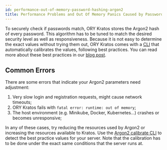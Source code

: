 ```yaml
---
id: performance-out-of-memory-password-hashing-argon2
title: Performance Problems and Out Of Memory Panics Caused by Password Hashing
---
```


To securely check if passwords match, ORY Kratos stores the Argon2 hash of every
password. This algorithm has to be tuned to match the desired security level as
well as responsiveness. Because it is not easy to determine the exact values
without trying them out, ORY Kratos comes with a
[CLI](../cli/kratos-hashers-argon2-calibrate.md) that automatically calibrates
the values, following best practices. You can read more about these best
practices in our
[blog post](https://www.ory.sh/choose-recommended-argon2-parameters-password-hashing/).

## Common Errors

There are some errors that indicate your Argon2 parameters need adjustment:

1. Very slow login and registration requests, might cause network timeouts;
2. ORY Kratos fails with `fatal error: runtime: out of memory`;
3. The host environment (e.g. Minikube, Docker, Kubernetes...) crashes or
   becomes unresponsive;

In any of these cases, try reducing the resources used by Argon2 or increasing
the resources available to Kratos. Use the
[Argon2 calibrate CLI](../cli/kratos-hashers-argon2-calibrate.md) to detect the
best practice values for your server. Note that the calibration has to be done
under the exact same conditions that the server runs at.
